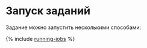 # Запуск заданий

Задание можно запустить несколькими способами:

{% include [running-jobs](../../_includes/data-proc/running-jobs.md) %}
